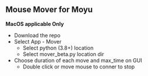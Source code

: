 ## Mouse Mover for Moyu

__MacOS applicable Only__

* Download the repo
* Select App - Mover
  * Select python (3.8+) location
  * Select mover_beta.py location dir
* Choose duration of each move and max_time on GUI
  * Double click or move mouse to conner to stop